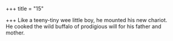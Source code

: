 +++
title = "15"

+++
Like a teeny-tiny wee little boy, he mounted his new chariot.  
He cooked the wild buffalo of prodigious will for his father and  
mother.  